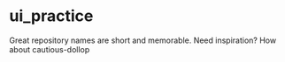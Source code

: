# ui_practice
Great repository names are short and memorable. Need inspiration? How about cautious-dollop

